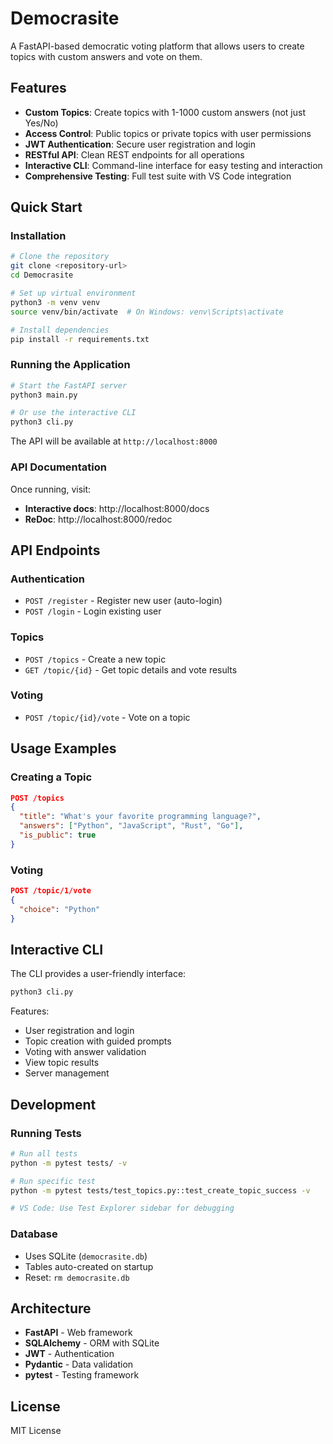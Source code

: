 # Democrasite

A FastAPI-based democratic voting platform that allows users to create topics with custom answers and vote on them.

## Features

- **Custom Topics**: Create topics with 1-1000 custom answers (not just Yes/No)
- **Access Control**: Public topics or private topics with user permissions
- **JWT Authentication**: Secure user registration and login
- **RESTful API**: Clean REST endpoints for all operations
- **Interactive CLI**: Command-line interface for easy testing and interaction
- **Comprehensive Testing**: Full test suite with VS Code integration

## Quick Start

### Installation

```bash
# Clone the repository
git clone <repository-url>
cd Democrasite

# Set up virtual environment
python3 -m venv venv
source venv/bin/activate  # On Windows: venv\Scripts\activate

# Install dependencies
pip install -r requirements.txt
```

### Running the Application

```bash
# Start the FastAPI server
python3 main.py

# Or use the interactive CLI
python3 cli.py
```

The API will be available at `http://localhost:8000`

### API Documentation

Once running, visit:
- **Interactive docs**: http://localhost:8000/docs
- **ReDoc**: http://localhost:8000/redoc

## API Endpoints

### Authentication
- `POST /register` - Register new user (auto-login)
- `POST /login` - Login existing user

### Topics
- `POST /topics` - Create a new topic
- `GET /topic/{id}` - Get topic details and vote results

### Voting
- `POST /topic/{id}/vote` - Vote on a topic

## Usage Examples

### Creating a Topic
```json
POST /topics
{
  "title": "What's your favorite programming language?",
  "answers": ["Python", "JavaScript", "Rust", "Go"],
  "is_public": true
}
```

### Voting
```json
POST /topic/1/vote
{
  "choice": "Python"
}
```

## Interactive CLI

The CLI provides a user-friendly interface:

```bash
python3 cli.py
```

Features:
- User registration and login
- Topic creation with guided prompts
- Voting with answer validation
- View topic results
- Server management

## Development

### Running Tests
```bash
# Run all tests
python -m pytest tests/ -v

# Run specific test
python -m pytest tests/test_topics.py::test_create_topic_success -v

# VS Code: Use Test Explorer sidebar for debugging
```

### Database
- Uses SQLite (`democrasite.db`)
- Tables auto-created on startup
- Reset: `rm democrasite.db`

## Architecture

- **FastAPI** - Web framework
- **SQLAlchemy** - ORM with SQLite
- **JWT** - Authentication
- **Pydantic** - Data validation
- **pytest** - Testing framework

## License

MIT License